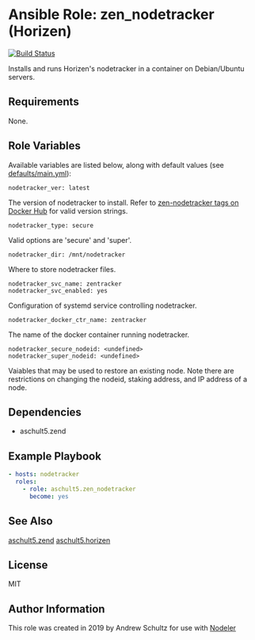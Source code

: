 # Ansible Role: zen\_nodetracker (Horizen)

[![Build Status](https://travis-ci.com/aschult5/ansible-role-zen_nodetracker.svg?branch=master)](https://travis-ci.com/aschult5/ansible-role-zen_nodetracker)

Installs and runs Horizen's nodetracker in a container on Debian/Ubuntu servers.

## Requirements

None.

## Role Variables

Available variables are listed below, along with default values (see [defaults/main.yml](defaults/main.yml)):

    nodetracker_ver: latest

The version of nodetracker to install. Refer to [zen-nodetracker tags on Docker Hub](https://hub.docker.com/r/aschultz5/zen-nodetracker/tags) for valid version strings.

    nodetracker_type: secure

Valid options are 'secure' and 'super'.

    nodetracker_dir: /mnt/nodetracker

Where to store nodetracker files.

    nodetracker_svc_name: zentracker
    nodetracker_svc_enabled: yes

Configuration of systemd service controlling nodetracker.

    nodetracker_docker_ctr_name: zentracker

The name of the docker container running nodetracker.

    nodetracker_secure_nodeid: <undefined>
    nodetracker_super_nodeid: <undefined>

Vaiables that may be used to restore an existing node.
Note there are restrictions on changing the nodeid, staking address, and IP address of a node.

## Dependencies

  - aschult5.zend

## Example Playbook

```yaml
- hosts: nodetracker
  roles:
    - role: aschult5.zen_nodetracker
      become: yes
```

## See Also
[aschult5.zend](https://github.com/aschult5/ansible-role-zend)
[aschult5.horizen](https://github.com/aschult5/ansible-collection-horizen)

## License

MIT

## Author Information

This role was created in 2019 by Andrew Schultz for use with [Nodeler](https://www.nodeler.com)

